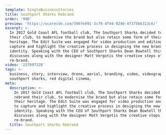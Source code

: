 ```yaml
---
template: SingleBusinessStories
title: Southport Sharks Rebrand
order: '996'
preview: 'https://ucarecdn.com/596fe991-3c79-4f44-9240-4f37566313c6/'
excerpt: >-
  In 2017 Gold Coast AFL football club, The Southport Sharks decided to rebrand
  their club, to modernise the brand but also retain some form of their
  heritage. The Edit Suite was engaged for video production and editing to
  capture and highlight the creative process in designing the new brand and
  identity. Speaking with the CEO of Southport Sharks Dean Bowtell this video
  discusses along with the designer Matt Vergotis the creative steps of the
  re-brand.
video: '237697328'
tags: >-
  business, story, interview, drone, aerial, branding, video, videography,
  southport sharks, red digital cinema,
meta:
  description: >-
    In 2017 Gold Coast AFL football club, The Southport Sharks decided to
    rebrand their club, to modernise the brand but also retain some form of
    their heritage. The Edit Suite was engaged for video production and editing
    to capture and highlight the creative process in designing the new brand and
    identity. Speaking with the CEO of Southport Sharks Dean Bowtell this video
    discusses along with the designer Matt Vergotis the creative steps of the
    re-brand.
  title: Southport Sharks Rebrand
---
```


